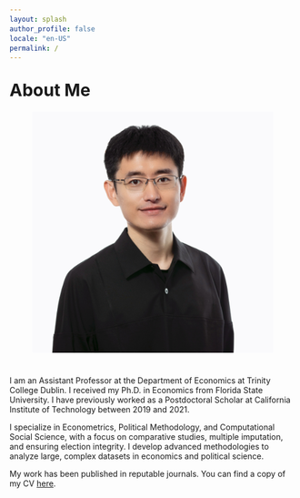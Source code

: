 ```yaml
---
layout: splash 
author_profile: false
locale: "en-US"
permalink: /
---
```



<br>
<span style="font-size: 30px; font-weight: bold;">About Me</span>
<br>

<div style="float: right; margin-top: 20px; margin-right: 40px; margin-bottom: 40px; margin-left: 40px;">
    <img src="assets/images/headshot.jpg" width="450px" style="display: block;">
</div>
<!-- <img src="assets/images/headshot.jpg" width="400px" class='center' align="right" />  -->
<br>
<br>

I am an Assistant Professor at the Department of Economics at Trinity College Dublin. I received my Ph.D. in Economics from Florida State University. I have previously worked as a Postdoctoral Scholar at California Institute of Technology between 2019 and 2021.

I specialize in Econometrics, Political Methodology, and Computational Social Science, with a focus on comparative studies, multiple imputation, and ensuring election integrity. I develop advanced methodologies to analyze large, complex datasets in economics and political science.

My work has been published in reputable journals. You can find a copy of my CV [here](/assets/files/cv.pdf).
